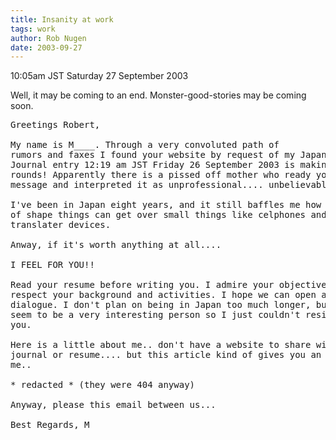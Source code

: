 ```yaml
---
title: Insanity at work
tags: work
author: Rob Nugen
date: 2003-09-27
---
```


<p class=date>10:05am JST Saturday 27 September 2003</p>

<p>Well, it may be coming to an end.  Monster-good-stories may be
coming soon.</p>

<pre>
Greetings Robert,

My name is M____. Through a very convoluted path of
rumors and faxes I found your website by request of my Japanese wife.
Journal entry 12:19 am JST Friday 26 September 2003 is making its
rounds! Apparently there is a pissed off mother who ready your
message and interpreted it as unprofessional.... unbelievable.

I've been in Japan eight years, and it still baffles me how bent out
of shape things can get over small things like celphones and
translater devices.

Anway, if it's worth anything at all....

I FEEL FOR YOU!!

Read your resume before writing you. I admire your objective, and
respect your background and activities. I hope we can open a
dialogue. I don't plan on being in Japan too much longer, but you
seem to be a very interesting person so I just couldn't resist writing
you.

Here is a little about me.. don't have a website to share with you,
journal or resume.... but this article kind of gives you an idea of
me..

* redacted * (they were 404 anyway)

Anyway, please this email between us...

Best Regards, M
</pre>
